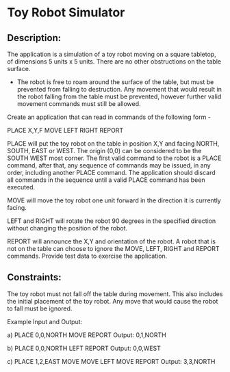 # Toy Robot Simulator

## Description:

The application is a simulation of a toy robot moving on a square tabletop, of dimensions 5 units x 5 units. There are no other obstructions on the table surface.

* The robot is free to roam around the surface of the table, but must be prevented from falling to destruction. Any movement that would result in the robot falling from the table must be prevented, however further valid movement commands must still be allowed.

Create an application that can read in commands of the following form -

PLACE X,Y,F
MOVE
LEFT
RIGHT
REPORT

PLACE will put the toy robot on the table in position X,Y and facing NORTH, SOUTH, EAST or WEST.
The origin (0,0) can be considered to be the SOUTH WEST most corner.
The first valid command to the robot is a PLACE command, after that, any sequence of commands may be issued, in any order, including another PLACE command. The application should discard all commands in the sequence until a valid PLACE command has been executed.

MOVE will move the toy robot one unit forward in the direction it is currently facing.

LEFT and RIGHT will rotate the robot 90 degrees in the specified direction without changing the position of the robot.

REPORT will announce the X,Y and orientation of the robot.
A robot that is not on the table can choose to ignore the MOVE, LEFT, RIGHT and REPORT commands.
Provide test data to exercise the application.

## Constraints:

The toy robot must not fall off the table during movement. This also includes the initial placement of the toy robot.
Any move that would cause the robot to fall must be ignored.

Example Input and Output:

a) 
PLACE 0,0,NORTH
MOVE
REPORT
Output: 0,1,NORTH

b)
PLACE 0,0,NORTH
LEFT
REPORT
Output: 0,0,WEST

c)
PLACE 1,2,EAST
MOVE
MOVE
LEFT
MOVE
REPORT
Output: 3,3,NORTH
